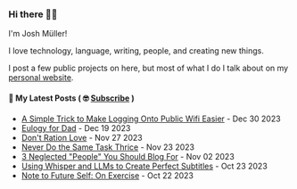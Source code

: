 ### Hi there 👋🏻

I'm Josh Müller!

I love technology, language, writing, people, and creating new things.

I post a few public projects on here, but most of what I do I talk about on my [personal website](https://joshmuller.ca).




#### 📝 My Latest Posts ( 🤓 [Subscribe](https://joshmuller.ca/subscribe) )

<!-- BLOG-POST-LIST:START -->
- [A Simple Trick to Make Logging Onto Public Wifi Easier](https://joshmuller.ca/writings/2023/public-wifi/) - Dec 30 2023
- [Eulogy for Dad](https://joshmuller.ca/writings/2023/eulogy-for-dad/) - Dec 19 2023
- [Don&#39;t Ration Love](https://joshmuller.ca/writings/2023/dont-ration-love/) - Nov 27 2023
- [Never Do the Same Task Thrice](https://joshmuller.ca/writings/2023/never-do-the-same-task-thrice/) - Nov 23 2023
- [3 Neglected &quot;People&quot; You Should Blog For](https://joshmuller.ca/writings/2023/who-to-write-to/) - Nov 02 2023
- [Using Whisper and LLMs to Create Perfect Subtitles](https://joshmuller.ca/writings/2023/use-llm-for-subtitles/) - Oct 23 2023
- [Note to Future Self: On Exercise](https://joshmuller.ca/writings/2023/note-to-future-self-exercise/) - Oct 22 2023<!-- BLOG-POST-LIST:END -->



<!--
**theJoshMuller/theJoshMuller** is a ✨ _special_ ✨ repository because its `README.md` (this file) appears on your GitHub profile.

Here are some ideas to get you started:

- 🔭 I’m currently working on ...
- 🌱 I’m currently learning ...
- 👯 I’m looking to collaborate on ...
- 🤔 I’m looking for help with ...
- 💬 Ask me about ...
- 📫 How to reach me: ...
- 😄 Pronouns: ...
- ⚡ Fun fact: ...
-->
